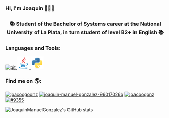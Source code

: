 ### Hi, I'm Joaquin 👋🧑‍💻

## <h3 align="center">📚 Student of the Bachelor of Systems career at the National University of La Plata, in turn student of level B2+ in English 📚</h3>

<h3 align="left">Languages and Tools:</h3>
<p align="left"> <a href="https://git-scm.com/" target="_blank" rel="noreferrer"> <img src="https://www.vectorlogo.zone/logos/git-scm/git-scm-icon.svg" alt="git" width="40" height="40"/> </a> <a href="https://www.java.com" target="_blank" rel="noreferrer"> <img src="https://raw.githubusercontent.com/devicons/devicon/master/icons/java/java-original.svg" alt="java" width="40" height="40"/> </a> <a href="https://www.python.org" target="_blank" rel="noreferrer"> <img src="https://raw.githubusercontent.com/devicons/devicon/master/icons/python/python-original.svg" alt="python" width="40" height="40"/> </a> </p>

<h3 align="left">Find me on 🌎:</h3>
<p align="left">
<a href="https://twitter.com/joacoogoonz" target="blank"><img align="center" src="https://raw.githubusercontent.com/rahuldkjain/github-profile-readme-generator/master/src/images/icons/Social/twitter.svg" alt="joacoogoonz" height="30" width="40" /></a>
<a href="https://linkedin.com/in/joaquin-manuel-gonzalez-96017026b" target="blank"><img align="center" src="https://raw.githubusercontent.com/rahuldkjain/github-profile-readme-generator/master/src/images/icons/Social/linked-in-alt.svg" alt="joaquin-manuel-gonzalez-96017026b" height="30" width="40" /></a>
<a href="https://instagram.com/joacoogonz" target="blank"><img align="center" src="https://raw.githubusercontent.com/rahuldkjain/github-profile-readme-generator/master/src/images/icons/Social/instagram.svg" alt="joacoogonz" height="30" width="40" /></a>
<a href="https://discord.gg/#9355" target="blank"><img align="center" src="https://raw.githubusercontent.com/rahuldkjain/github-profile-readme-generator/master/src/images/icons/Social/discord.svg" alt="#9355" height="30" width="40" /></a>
</p>

![JoaquinManuelGonzalez's GitHub stats](https://github-readme-stats.vercel.app/api?username=JoaquinManuelGonzalez&show_icons=true&theme=gruvbox)

